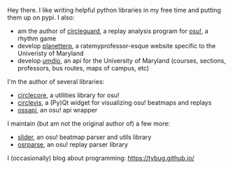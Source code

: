 Hey there. I like writing helpful python libraries in my free time and putting them up on pypi. I also:

* am the author of [circleguard](https://github.com/circleguard/circleguard), a replay analysis program for [osu!](https://osu.ppy.sh/home), a rhythm game
* develop [planetterp](https://planetterp.com/), a ratemyprofessor-esque website specific to the Univeristy of Maryland
* develop [umdio](https://github.com/umdio/umdio), an api for the University of Maryland (courses, sections, professors, bus routes, maps of campus, etc)

I'm the author of several libraries:

* [circlecore](https://github.com/circleguard/circlecore), a utilities library for osu!
* [circlevis](https://github.com/circleguard/circlevis), a (Py)Qt widget for visualizing osu! beatmaps and replays
* [ossapi](https://github.com/circleguard/ossapi), an osu! api wrapper

I maintain (but am not the original author of) a few more:

* [slider](https://github.com/llllllllll/slider), an osu! beatmap parser and utils library
* [osrparse](https://github.com/kszlim/osu-replay-parser), an osu! replay parser library

I (occasionally) blog about programming: https://tybug.github.io/
